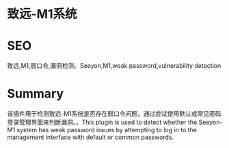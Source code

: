 # 致远-M1系统
# SEO
致远,M1,弱口令,漏洞检测。Seeyon,M1,weak password,vulnerability detection
# Summary
该插件用于检测致远-M1系统是否存在弱口令问题，通过尝试使用默认或常见密码登录管理界面来判断漏洞。。This plugin is used to detect whether the Seeyon-M1 system has weak password issues by attempting to log in to the management interface with default or common passwords.
